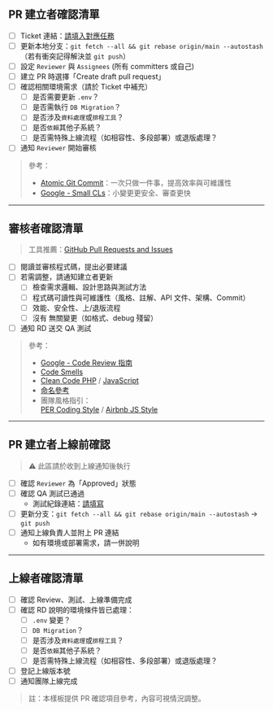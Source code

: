 ## PR 建立者確認清單

- [ ] Ticket 連結：[請填入對應任務]()
- [ ] 更新本地分支：`git fetch --all && git rebase origin/main --autostash`（若有衝突記得解決並 `git push`）
- [ ] 設定 `Reviewer` 與 `Assignees` (所有 committers 或自己)
- [ ] 建立 PR 時選擇「Create draft pull request」
- [ ] 確認相關環境需求（請於 Ticket 中補充）
  - [ ] 是否需要更新 `.env`？
  - [ ] 是否需執行 `DB Migration`？
  - [ ] 是否涉及`資料處理`或`排程工具`？
  - [ ] 是否`依賴`其他子系統？
  - [ ] 是否需特殊上線流程（如相容性、多段部署）或退版處理？
- [ ] 通知 `Reviewer` 開始審核

> 參考：
> - [Atomic Git Commit](https://dev.to/samuelfaure/how-atomic-git-commits-dramatically-increased-my-productivity-and-will-increase-yours-too-4a84)：一次只做一件事，提高效率與可維護性
> - [Google - Small CLs](https://google.github.io/eng-practices/review/developer/small-cls.html)：小變更更安全、審查更快

---

## 審核者確認清單

> 工具推薦：[GitHub Pull Requests and Issues](https://marketplace.visualstudio.com/items?itemName=GitHub.vscode-pull-request-github)

- [ ] 閱讀並審核程式碼，提出必要建議
- [ ] 若需調整，請通知建立者更新
  - [ ] 檢查需求邏輯、設計思路與測試方法
  - [ ] 程式碼可讀性與可維護性（風格、註解、API 文件、架構、Commit）
  - [ ] 效能、安全性、上/退版流程
  - [ ] 沒有 無關變更（如格式、debug 殘留）
- [ ] 通知 RD 送交 QA 測試

> 參考：
> - [Google - Code Review 指南](https://google.github.io/eng-practices/review/reviewer/looking-for.html#summary)
> - [Code Smells](https://refactoring.guru/refactoring/smells)
> - [Clean Code PHP](https://github.com/piotrplenik/clean-code-php) / [JavaScript](https://github.com/ryanmcdermott/clean-code-javascript)
> - [命名參考](https://github.com/kettanaito/naming-cheatsheet)
> - 團隊風格指引：  
>   [PER Coding Style](https://www.php-fig.org/per/coding-style/) / [Airbnb JS Style](https://github.com/airbnb/javascript)

---

## PR 建立者上線前確認

> ⚠️ 此區請於收到上線通知後執行

- [ ] 確認 `Reviewer` 為「Approved」狀態
- [ ] 確認 QA 測試已通過  
  - 測試紀錄連結：[請填寫]()
- [ ] 更新分支：`git fetch --all && git rebase origin/main --autostash` → `git push`
- [ ] 通知上線負責人並附上 PR 連結  
  - 如有環境或部署需求，請一併說明

---

## 上線者確認清單

- [ ] 確認 Review、測試、上線準備完成
- [ ] 確認 RD 說明的環境條件皆已處理：
  - [ ] `.env` 變更？
  - [ ] `DB Migration`？
  - [ ] 是否涉及`資料處理`或`排程工具`？
  - [ ] 是否`依賴`其他子系統？
  - [ ] 是否需特殊上線流程（如相容性、多段部署）或退版處理？
- [ ] 登記上線版本號
- [ ] 通知團隊上線完成

> 註：本樣板提供 PR 確認項目參考，內容可視情況調整。